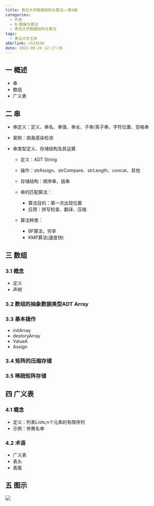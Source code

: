 ```yaml
---
title: 青岛大学数据结构与算法——第4章
categories:
  - 开发
  - N-数据与算法
  - 青岛大学数据结构与算法
tags:
  - 青岛大学王卓
abbrlink: c533b9d
date: 2022-09-20 12:17:39
---
```

## 一 概述

* 串
* 数组
* 广义表

<!--more-->

## 二 串

* 串定义：定义、串名、串值、串长、子串/真子串、字符位置、空格串

* 案例：病毒感染检测

* 串类型定义、存储结构及其运算

  - 定义：ADT String
  - 操作：strAssign、strCompare、strLength、concat、其他
  - 存储结构：顺序串，链串
  - 串的匹配算法：
    - 算法目的：第一次出现位置
    - 应用：拼写检查、翻译、压缩

  - 算法种类：
    - BF算法，穷举
    - KMP算法(速度快)

## 三 数组

### 3.1 概念

* 定义
* 声明

### 3.2 数组的抽象数据类型ADT Array

### 3.3 基本操作

* initArray
* destoryArray
* ValueA
* Assign

### 3.4 矩阵的压缩存储

### 3.5 稀疏矩阵存储

## 四 广义表

### 4.1 概念

* 定义：列表Lists,n个元素的有限序列
* 示例：参赛名单

### 4.2 术语

* 广义表
* 表头
* 表尾

## 五 图示

![][1]

[1]:https://raw.githubusercontent.com/PGzxc/CDN/master/blog-data-struct-basic/data-struct-chapter-4.png